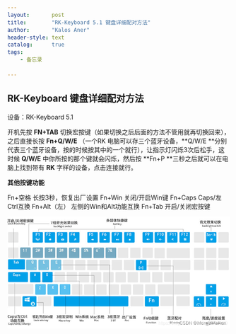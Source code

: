 ```yaml
---
layout:       post
title:        "RK-Keyboard 5.1 键盘详细配对方法"
author:       "Kalos Aner"
header-style: text
catalog:      true
tags:
    - 备忘录

---
```


## RK-Keyboard 键盘详细配对方法

设备：RK-Keyboard 5.1 

开机先按 **FN+TAB** 切换宏按键（如果切换之后后面的方法不管用就再切换回来），之后直接长按 **Fn+Q/W/E** （一个RK 电脑可以存三个蓝牙设备，**Q/W/E **分别代表三个蓝牙设备，按的时候按其中的一个就行），让指示灯闪烁3次后松手，这时候 **Q/W/E** 中你所按的那个键就会闪烁，然后按 **Fn+P **三秒之后就可以在电脑上找到带有 **RK** 字样的设备，点击连接就行。

**其他按键功能**

Fn+空格 长按3秒，恢复出厂设置
Fn+Win 关闭/开启Win键
Fn+Caps Caps/左Ctrl互换
Fn+Alt（左） 左侧的Win和Alt功能互换
Fn+Tab 开启/关闭宏按键

![b41839ccac3c33b52f1af42be91afb28](\img\in-post\b41839ccac3c33b52f1af42be91afb28.png)
